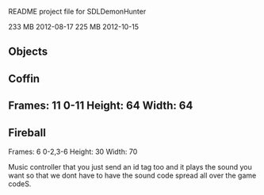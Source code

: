 README project file for SDLDemonHunter

233 MB 2012-08-17
225 MB 2012-10-15

Objects
-------
Coffin
-------
Frames: 11 0-11
Height: 64
Width: 64
-------
Fireball
-------
Frames: 6 0-2,3-6
Height: 30
Width: 70

Music controller that you just send an id tag too and it plays the sound you want
so that we dont have to have the sound code spread all over the game codeS.